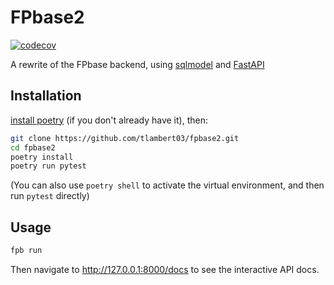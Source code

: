 # FPbase2

[![codecov](https://codecov.io/gh/tlambert03/fpbase2/branch/main/graph/badge.svg?token=PEfGzZ2Kyl)](https://codecov.io/gh/tlambert03/fpbase2)

A rewrite of the FPbase backend, using
[sqlmodel](https://github.com/tiangolo/sqlmodel) and
[FastAPI](https://fastapi.tiangolo.com)

## Installation

[install poetry](https://python-poetry.org/docs/#installation) (if you don't already have it),
then:

```bash
git clone https://github.com/tlambert03/fpbase2.git
cd fpbase2
poetry install
poetry run pytest
```

(You can also use `poetry shell` to activate the virtual environment,
and then run `pytest` directly)

## Usage

```bash
fpb run
```

Then navigate to <http://127.0.0.1:8000/docs> to see the interactive
API docs.
